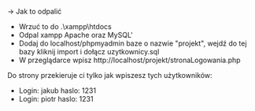 -> Jak to odpalić
- Wrzuć to do .\xampp\htdocs
- Odpal xampp Apache oraz MySQL'
- Dodaj do localhost/phpmyadmin baze o nazwie "projekt", wejdź do tej bazy kliknij import i dołącz uzytkownicy.sql
- W przeglądarce wpisz http://localhost/projekt/stronaLogowania.php

Do strony przekieruje ci tylko jak wpiszesz tych użytkowników:

- Login: jakub haslo: 1231
- Login: piotr haslo: 1231
